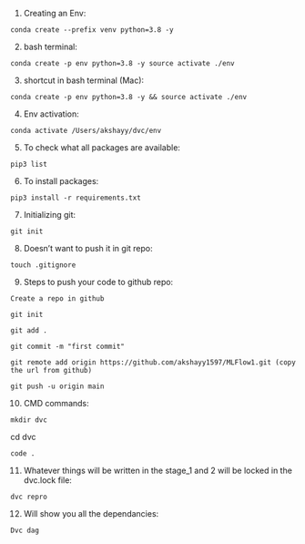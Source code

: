1. Creating an Env: 
```
conda create --prefix venv python=3.8 -y
```

2. bash terminal: 
```
conda create -p env python=3.8 -y source activate ./env
```

3. shortcut in bash terminal (Mac): 
```
conda create -p env python=3.8 -y && source activate ./env
```

4. Env activation: 
```
conda activate /Users/akshayy/dvc/env
```

5. To check what all packages are available:
```
pip3 list 
```

6. To install packages: 
```
pip3 install -r requirements.txt
```

7. Initializing git: 
```
git init 
```

8. Doesn’t want to push it in git repo: 
```
touch .gitignore
```

9. Steps to push your code to github repo:
```
Create a repo in github
```

```
git init
```

```
git add .
```

```
git commit -m "first commit"
```

```
git remote add origin https://github.com/akshayy1597/MLFlow1.git (copy the url from github)
```

```
git push -u origin main
```

10. CMD commands: 
```
mkdir dvc
```
cd dvc
```
code .
```

11. Whatever things will be written in the stage_1 and 2 will be locked in the dvc.lock file:
```
dvc repro
```

12. Will show you all the dependancies:
```
Dvc dag
```









